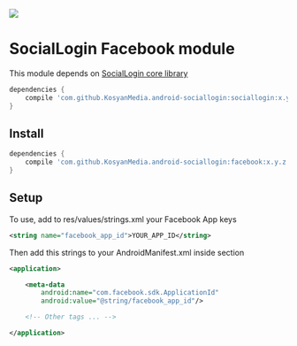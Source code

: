 [![](https://jitpack.io/v/KosyanMedia/android-sociallogin.svg)](https://jitpack.io/#KosyanMedia/android-sociallogin)

# SocialLogin Facebook module

This module depends on [SocialLogin core library][sociallogin-core]

```Groovy
dependencies {
    compile 'com.github.KosyanMedia.android-sociallogin:sociallogin:x.y.z'
}
```

## Install

```Groovy
dependencies {
    compile 'com.github.KosyanMedia.android-sociallogin:facebook:x.y.z'
}
```

## Setup

To use, add to res/values/strings.xml your Facebook App keys

```xml
<string name="facebook_app_id">YOUR_APP_ID</string>
```

Then add this strings to your AndroidManifest.xml inside <application> section

```xml
<application>

    <meta-data
        android:name="com.facebook.sdk.ApplicationId"
        android:value="@string/facebook_app_id"/>

    <!-- Other tags ... -->

</application>
```


[sociallogin-core]: https://github.com/KosyanMedia/android-sociallogin